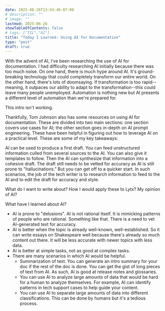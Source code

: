 ```yaml
---
date: 2025-06-26T13:54:46-07:00
# description: ""
# image: ""
lastmod: 2025-06-26
showTableOfContents: false
# tags: ["TIL","AI"]
title: "Today I Learned: Using AI for Documentation"
type: "post"
draft: true
---
```


With the advent of AI, I've been researching the use of AI for documentation. I had difficulty researching AI initially because there was too much noise. On one hand, there is much hype around AI. It's ground-breaking technology that could completely transform our entire world. On the other hand, there's lots of doomsaying. If transformation is too rapid--meaning, it outpaces our ability to adapt to the transformation--this could leave many people unemployed. Automation is nothing new but AI presents a different level of automation than we're prepared for.

This intro isn't working.

Thankfully, Tom Johnson also has some resources on using AI for documentation. These are divided into two main sections: one section covers use cases for AI; the other section goes in-depth on AI prompt engineering. These have been helpful in figuring out how to leverage AI on a practical level. These are some of my key takeaways:

AI can be used to produce a first draft. You can feed unstructured information culled from several sources to the AI. You can also give it templates to follow. Then the AI can synthesize that information into a cohesive draft. The draft still needs to be vetted for accuracy as AI is still prone to "hallucinations." But you can get off to a quicker start. In such scenarios, the job of the tech writer is to research information to feed to the AI and to edit the draft for accuracy and style.


What do I want to write about?
How I would apply these to Lytx?
My opinion of AI?

What have I learned about AI?
- AI is prone to "delusions". AI is not rational itself. It is mimicking patterns of people who are rational. Something like that. There is a need to vet AI-generated text for accuracy.
- AI is better when the topic is already well-known, well-established. So it can write essays on Shakespeare well because there's already so much content out there. It will be less accurate with newer topics with less data.
- AI is better at simple tasks, not as good at complex tasks.
- There are many scenarios in which AI would be helpful.
  - Summarization of text. You can generate an intro summary for your doc if the rest of the doc is done. You can get the gist of long pieces of text from AI. As such, AI is good at release notes and glossaries.
  - You can use AI to analyze large amounts of data that would be hard for a human to analyze themselves. For example, AI can identify patterns in tech support cases to help guide your content.
  - You can use AI to separate large amounts of data into different classifications. This can be done by humans but it's a tedious process.